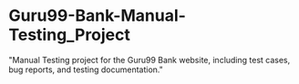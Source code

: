 # Guru99-Bank-Manual-Testing_Project
"Manual Testing project for the Guru99 Bank website, including test cases, bug reports, and testing documentation."
